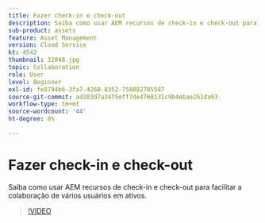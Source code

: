 ```yaml
---
title: Fazer check-in e check-out
description: Saiba como usar AEM recursos de check-in e check-out para facilitar a colaboração de vários usuários em ativos.
sub-product: assets
feature: Asset Management
version: Cloud Service
kt: 4542
thumbnail: 32048.jpg
topic: Collaboration
role: User
level: Beginner
exl-id: fe8794b6-3fa7-4268-8352-758882705587
source-git-commit: ad203d7a34f5eff7de4768131c9b4ebae261da93
workflow-type: tm+mt
source-wordcount: '44'
ht-degree: 0%

---
```


# Fazer check-in e check-out

Saiba como usar AEM recursos de check-in e check-out para facilitar a colaboração de vários usuários em ativos.

>[!VIDEO](https://video.tv.adobe.com/v/32048/?quality=12&learn=on&hidetitle=true)
